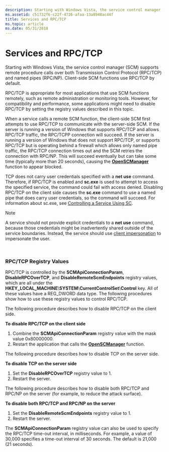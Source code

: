 ```yaml
---
description: Starting with Windows Vista, the service control manager (SCM) supports remote procedure calls over both Transmission Control Protocol (RPC/TCP) and named pipes (RPC/NP).
ms.assetid: c51732f6-c22f-4726-afaa-13a8948ac44f
title: Services and RPC/TCP
ms.topic: article
ms.date: 05/31/2018
---
```


# Services and RPC/TCP

Starting with Windows Vista, the service control manager (SCM) supports remote procedure calls over both Transmission Control Protocol (RPC/TCP) and named pipes (RPC/NP). Client-side SCM functions use RPC/TCP by default.

RPC/TCP is appropriate for most applications that use SCM functions remotely, such as remote administration or monitoring tools. However, for compatibility and performance, some applications might need to disable RPC/TCP by setting the registry values described in this topic.

When a service calls a remote SCM function, the client-side SCM first attempts to use RPC/TCP to communicate with the server-side SCM. If the server is running a version of Windows that supports RPC/TCP and allows RPC/TCP traffic, the RPC/TCPP connection will succeed. If the server is running a version of Windows that does not support RPC/TCP, or supports RPC/TCP but is operating behind a firewall which allows only named pipe traffic, the RPC/TCP connection times out and the SCM retries the connection with RPC/NP. This will succeed eventually but can take some time (typically more than 20 seconds), causing the [**OpenSCManager**](/windows/desktop/api/Winsvc/nf-winsvc-openscmanagera) function to appear blocked.

TCP does not carry user credentials specified with a **net use** command. Therefore, if RPC/TCP is enabled and **sc.exe** is used to attempt to access the specified service, the command could fail with access denied. Disabling RPC/TCP on the client side causes the **sc.exe** command to use a named pipe that does carry user credentials, so the command will succeed. For information about sc.exe, see [Controlling a Service Using SC](controlling-a-service-using-sc.md).

> [!Note]  
> A service should not provide explicit credentials to a **net use** command, because those credentials might be inadvertently shared outside of the service boundaries. Instead, the service should use [client impersonation](/windows/desktop/SecAuthZ/client-impersonation) to impersonate the user.

 

### RPC/TCP Registry Values

RPC/TCP is controlled by the **SCMApiConnectionParam**, **DisableRPCOverTCP**, and **DisableRemoteScmEndpoints** registry values, which are all under the **HKEY\_LOCAL\_MACHINE**\\**SYSTEM**\\**CurrentControlSet**\\**Control** key. All of these values have a REG\_DWORD data type. The following procedures show how to use these registry values to control RPC/TCP.

The following procedure describes how to disable RPC/TCP on the client side.

**To disable RPC/TCP on the client side**

1.  Combine the **SCMApiConnectionParam** registry value with the mask value 0x80000000.
2.  Restart the application that calls the [**OpenSCManager**](/windows/desktop/api/Winsvc/nf-winsvc-openscmanagera) function.

The following procedure describes how to disable TCP on the server side.

**To disable TCP on the server side**

1.  Set the **DisableRPCOverTCP** registry value to 1.
2.  Restart the server.

The following procedure describes how to disable both RPC/TCP and RPC/NP on the server (for example, to reduce the attack surface).

**To disable both RPC/TCP and RPC/NP on the server**

1.  Set the **DisableRemoteScmEndpoints** registry value to 1.
2.  Restart the server.

The **SCMApiConnectionParam** registry value can also be used to specify the RPC/TCP time-out interval, in milliseconds. For example, a value of 30,000 specifies a time-out interval of 30 seconds. The default is 21,000 (21 seconds).

 

 
